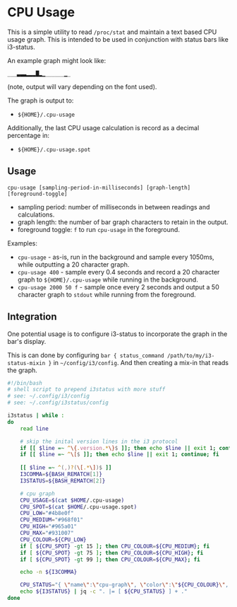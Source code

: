 # CPU Usage

This is a simple utility to read `/proc/stat` and maintain a text based CPU
usage graph. This is intended to be used in conjunction with status bars like
i3-status.

An example graph might look like:

```
___▃▃▃▂▂▂█▂▁______▁_
```
(note, output will vary depending on the font used).

The graph is output to:

- `${HOME}/.cpu-usage`

Additionally, the last CPU usage calculation is record as a decimal percentage
in:

- `${HOME}/.cpu-usage.spot`

## Usage

```
cpu-usage [sampling-period-in-milliseconds] [graph-length] [foreground-toggle]
```

- sampling period: number of milliseconds in between readings and calculations.
- graph length: the number of bar graph characters to retain in the output.
- foreground toggle: `f` to run `cpu-usage` in the foreground.

Examples:

- `cpu-usage` - as-is, run in the background and sample every 1050ms, while
  outputting a 20 character graph.
- `cpu-usage 400` - sample every 0.4 seconds and record a 20 character graph
  to `${HOME}/.cpu-usage` while running in the background.
- `cpu-usage 2000 50 f` - sample once every 2 seconds and output a 50 character
  graph to `stdout` while running from the foreground.

## Integration

One potential usage is to configure i3-status to incorporate the graph in the
bar's display.

This is can done by configuring `bar { status_command
/path/to/my/i3-status-mixin }` in  `~/config/i3/config`. And then creating a
mix-in that reads the graph.

```bash
#!/bin/bash
# shell script to prepend i3status with more stuff
# see: ~/.config/i3/config
# see: ~/.config/i3status/config

i3status | while :
do
	read line

	# skip the inital version lines in the i3 protocol
	if [[ $line =~ ^\{.version.*\}$ ]]; then echo $line || exit 1; continue; fi
	if [[ $line =~ ^\[$ ]]; then echo $line || exit 1; continue; fi
	
	[[ $line =~ ^(,)?(\[.*\])$ ]]
	I3COMMA=${BASH_REMATCH[1]}
	I3STATUS=${BASH_REMATCH[2]}

	# cpu graph
	CPU_USAGE=$(cat $HOME/.cpu-usage)
	CPU_SPOT=$(cat $HOME/.cpu-usage.spot)
	CPU_LOW="#4b8e0f"
	CPU_MEDIUM="#968f01"
	CPU_HIGH="#965a01"
	CPU_MAX="#931007"
	CPU_COLOUR=${CPU_LOW}
	if [ ${CPU_SPOT} -gt 15 ]; then CPU_COLOUR=${CPU_MEDIUM}; fi
	if [ ${CPU_SPOT} -gt 75 ]; then CPU_COLOUR=${CPU_HIGH}; fi
	if [ ${CPU_SPOT} -gt 99 ]; then CPU_COLOUR=${CPU_MAX}; fi

	echo -n ${I3COMMA}

	CPU_STATUS="{ \"name\":\"cpu-graph\", \"color\":\"${CPU_COLOUR}\", \"markup\":\"none\", \"instance\":0, \"full_text\":\"${CPU_USAGE}\" }"
	echo ${I3STATUS} | jq -c ". |= [ ${CPU_STATUS} ] + ."
done
